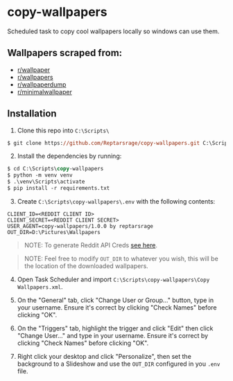 # copy-wallpapers

Scheduled task to copy cool wallpapers locally so windows can use them.

## Wallpapers scraped from:

- [r/wallpaper](https://www.reddit.com/r/wallpaper/)
- [r/wallpapers](https://www.reddit.com/r/wallpapers/)
- [r/wallpaperdump](https://www.reddit.com/r/wallpaperdump/)
- [r/minimalwallpaper](https://www.reddit.com/r/minimalwallpaper/)

## Installation

1. Clone this repo into `C:\Scripts\`

```ps
$ git clone https://github.com/Reptarsrage/copy-wallpapers.git C:\Scripts\copy-wallpapers
```

2. Install the dependencies by running:

```ps
$ cd C:\Scripts\copy-wallpapers
$ python -m venv venv
$ .\venv\Scripts\activate
$ pip install -r requirements.txt
```

3. Create `C:\Scripts\copy-wallpapers\.env` with the following contents:

```
CLIENT_ID=<REDDIT CLIENT ID>
CLIENT_SECRET=<REDDIT CLIENT SECRET>
USER_AGENT=copy-wallpapers/1.0.0 by reptarsrage
OUT_DIR=D:\Pictures\Wallpapers
```

> NOTE: To generate Reddit API Creds [see here](https://github.com/reddit-archive/reddit/wiki/OAuth2#getting-started).

> NOTE: Feel free to modify `OUT_DIR` to whatever you wish, this will be the location of the downloaded wallpapers.

4. Open Task Scheduler and import `C:\Scripts\copy-wallpapers\Copy Wallpapers.xml`.

5. On the "General" tab, click "Change User or Group..." button, type in your username.
   Ensure it's correct by clicking "Check Names" before clicking "OK".

6. On the "Triggers" tab, highlight the trigger and click "Edit" then click "Change User..." and type in your username.
   Ensure it's correct by clicking "Check Names" before clicking "OK".

7. Right click your desktop and click "Personalize", then set the background
   to a Slideshow and use the `OUT_DIR` configured in you `.env` file.
